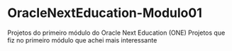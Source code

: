 # OracleNextEducation-Modulo01
Projetos do primeiro módulo do Oracle Next Education (ONE) 
Projetos que fiz no primeiro módulo que achei mais interessante
